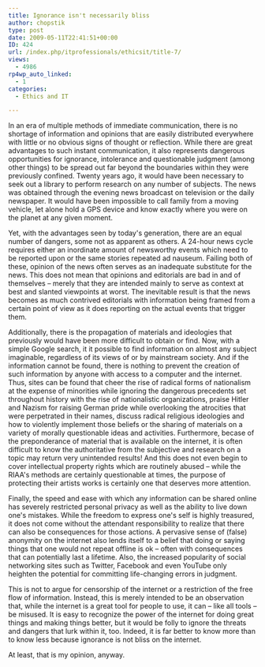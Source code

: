 ```yaml
---
title: Ignorance isn't necessarily bliss
author: chopstik
type: post
date: 2009-05-11T22:41:51+00:00
ID: 424
url: /index.php/itprofessionals/ethicsit/title-7/
views:
  - 4986
rp4wp_auto_linked:
  - 1
categories:
  - Ethics and IT

---
```

In an era of multiple methods of immediate communication, there is no shortage of information and opinions that are easily distributed everywhere with little or no obvious signs of thought or reflection. While there are great advantages to such instant communication, it also represents dangerous opportunities for ignorance, intolerance and questionable judgment (among other things) to be spread out far beyond the boundaries within they were previously confined. Twenty years ago, it would have been necessary to seek out a library to perform research on any number of subjects. The news was obtained through the evening news broadcast on television or the daily newspaper. It would have been impossible to call family from a moving vehicle, let alone hold a GPS device and know exactly where you were on the planet at any given moment.

Yet, with the advantages seen by today's generation, there are an equal number of dangers, some not as apparent as others. A 24-hour news cycle requires either an inordinate amount of newsworthy events which need to be reported upon or the same stories repeated ad nauseum. Failing both of these, opinion of the news often serves as an inadequate substitute for the news. This does not mean that opinions and editorials are bad in and of themselves – merely that they are intended mainly to serve as context at best and slanted viewpoints at worst. The inevitable result is that the news becomes as much contrived editorials with information being framed from a certain point of view as it does reporting on the actual events that trigger them.

Additionally, there is the propagation of materials and ideologies that previously would have been more difficult to obtain or find. Now, with a simple Google search, it it possible to find information on almost any subject imaginable, regardless of its views of or by mainstream society. And if the information cannot be found, there is nothing to prevent the creation of such information by anyone with access to a computer and the internet. Thus, sites can be found that cheer the rise of radical forms of nationalism at the expense of minorities while ignoring the dangerous precedents set throughout history with the rise of nationalistic organizations, praise Hitler and Nazism for raising German pride while overlooking the atrocities that were perpetrated in their names, discuss radical religious ideologies and how to violently implement those beliefs or the sharing of materials on a variety of morally questionable ideas and activities. Furthermore, becase of the preponderance of material that is available on the internet, it is often difficult to know the authoritative from the subjective and research on a topic may return very unintended results! And this does not even begin to cover intellectual property rights which are routinely abused – while the RIAA's methods are certainly questionable at times, the purpose of protecting their artists works is certainly one that deserves more attention.

Finally, the speed and ease with which any information can be shared online has severely restricted personal privacy as well as the ability to live down one's mistakes. While the freedom to express one's self is highly treasured, it does not come without the attendant responsibility to realize that there can also be consequences for those actions. A pervasive sense of (false) anonymity on the internet also lends itself to a belief that doing or saying things that one would not repeat offline is ok – often with consequences that can potentially last a lifetime. Also, the increased popularity of social networking sites such as Twitter, Facebook and even YouTube only heighten the potential for committing life-changing errors in judgment.

This is not to argue for censorship of the internet or a restriction of the free flow of information. Instead, this is merely intended to be an observation that, while the internet is a great tool for people to use, it can – like all tools – be misused. It is easy to recognize the power of the internet for doing great things and making things better, but it would be folly to ignore the threats and dangers that lurk within it, too. Indeed, it is far better to know more than to know less because ignorance is not bliss on the internet.

At least, that is my opinion, anyway.